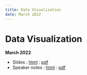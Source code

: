 ```yaml
---
title: Data Visualization
date: March 2022
---
```


# Data Visualization

**March 2022**

* Slides : [html](files/2022_corh-205_slides.html) : [pdf](files/2022_corh-205_slides.pdf)
* Speaker notes : [html](files/2022_corh-205_notes.md) : [pdf](files/2022_corh-205_notes.pdf)
